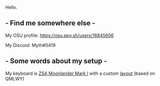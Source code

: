 Hello.

## - Find me somewhere else -
My OSU profile: https://osu.ppy.sh/users/16845606

My Discord: Myth#0419

## - Some words about my setup -
My keyboard is [ZSA Moonlander Mark I](https://zsa.io) with a custom [layout](https://configure.zsa.io/moonlander/layouts/4oXOM) (based on QMLWY)

